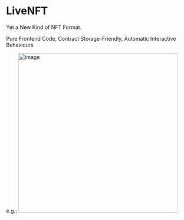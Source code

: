 # LiveNFT

Yet a New Kind of NFT Format. 

Pure Frontend Code, Contract Storage-Friendly, Automatic Interactive Behaviours

e.g.:
<img width="433" alt="image" src="https://user-images.githubusercontent.com/17793687/184061922-6e1a648a-dc77-4a96-8dad-175e22649c6a.png">

